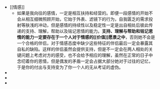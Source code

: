 - [[情感]]
	- 如果是我向往的感情，一定是相互扶持和经营的。即便一段感情的开始不会从相互细微照顾开始，它始于外表、滤镜下的行为，自我匮乏的需求投射等肤浅的冲动，但是感情的持续性以及稳定性一定是出自相处后彼此传递的支持、理解，帮助以及铭记恩情的能力。**支持、理解与帮助和铭记恩情的能力一定要存在于一个人对于情感的[[价值]]愿景之中**，否则她不会是一个合格的伴侣，对于情感态度中缺少这些特征的伴侣最后一定会暴露其自私的缺陷。这样的伴侣虽然会提供支持，但是不一定会在两人相处的关键问题上考虑对方的感受，也不会给予相应的理解，虽然在正常的日子中念叨着你的恩情，但是偶发的矛盾一定会占据大部分她对于过往的记忆，于是你的付出与支持变为了你一个人的无从考证的虚伪。
-
-
-